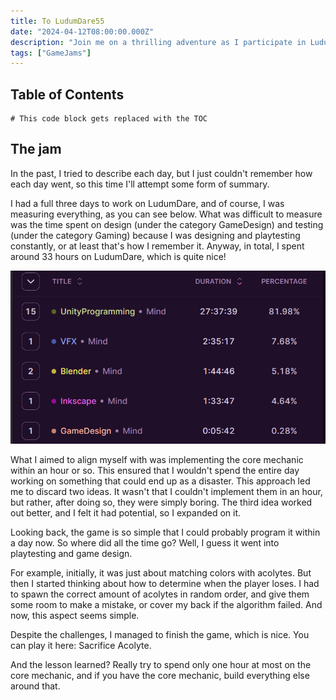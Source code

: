 ```yaml
---
title: To LudumDare55
date: "2024-04-12T08:00:00.000Z"
description: "Join me on a thrilling adventure as I participate in Ludum Dare 55, where I'll document the highs, lows, and creative process of creating a game in just 72 hours."
tags: ["GameJams"]
---
```


## Table of Contents

```toc
# This code block gets replaced with the TOC
```

## The jam 

In the past, I tried to describe each day, but I just couldn't remember how each day went, so this time I'll attempt some form of summary.

I had a full three days to work on LudumDare, and of course, I was measuring everything, as you can see below. What was difficult to measure was the time spent on design (under the category GameDesign) and testing (under the category Gaming) because I was designing and playtesting constantly, or at least that's how I remember it. Anyway, in total, I spent around 33 hours on LudumDare, which is quite nice!

![TimeSpent](./timespent.png "Time spent")

What I aimed to align myself with was implementing the core mechanic within an hour or so. This ensured that I wouldn't spend the entire day working on something that could end up as a disaster. This approach led me to discard two ideas. It wasn't that I couldn't implement them in an hour, but rather, after doing so, they were simply boring. The third idea worked out better, and I felt it had potential, so I expanded on it.

Looking back, the game is so simple that I could probably program it within a day now. So where did all the time go? Well, I guess it went into playtesting and game design.

For example, initially, it was just about matching colors with acolytes. But then I started thinking about how to determine when the player loses. I had to spawn the correct amount of acolytes in random order, and give them some room to make a mistake, or cover my back if the algorithm failed. And now, this aspect seems simple.

Despite the challenges, I managed to finish the game, which is nice. You can play it here: Sacrifice Acolyte.

And the lesson learned? Really try to spend only one hour at most on the core mechanic, and if you have the core mechanic, build everything else around that.